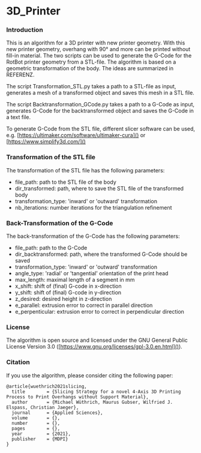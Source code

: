 # 3D_Printer

### Introduction
This is an algorithm for a 3D printer with new printer geometry. With this new printer geometry, overhang with 90° and more can be printed without fill-in material. The two scripts can be used to generate the G-Code for the RotBot printer geometry from a STL-file. The algorithm is based on a geometric transformation of the body. The ideas are summarized in REFERENZ. 

The script Transformation_STL.py takes a path to a STL-file as input, generates a mesh of a transformed object and saves this mesh in a STL file.

The script Backtransformation_GCode.py takes a path to a G-Code as input, generates G-Code for the backtransformed object and saves the G-Code in a text file.

To generate G-Code from the STL file, different slicer software can be used, e.g. [https://ultimaker.com/software/ultimaker-cura]() or [https://www.simplify3d.com/]()

### Transformation of the STL file
The transformation of the STL file has the following parameters:
* file_path: path to the STL file of the body
* dir_transformed: path, where to save the STL file of the transformed body 
* transformation_type: 'inward' or 'outward' transformation
* nb_iterations: number iterations for the triangulation refinement

### Back-Transformation of the G-Code
The back-transformation of the G-Code has the following parameters:
* file_path: path to the G-Code
* dir_backtransformed: path, where the transformed G-Code should be saved
* transformation_type: 'inward' or 'outward' transformation
* angle_type: 'radial' or 'tangential' orientation of the print head
* max_length: maximal length of a segment in mm
* x_shift: shift of (final) G-code in x-direction
* y_shift: shift of (final) G-code in y-direction
* z_desired: desired height in z-direction
* e_parallel: extrusion error to correct in parallel direction
* e_perpenticular: extrusion error to correct in perpendicular direction

### License
The algorithm is open source and licensed under the GNU General Public License Version 3.0 ([https://www.gnu.org/licenses/gpl-3.0.en.html]()).

### Citation
If you use the algorithm, please consider citing the following paper:
```
@article{wuethrich2021slicing,
  title        = {Slicing Strategy for a novel 4-Axis 3D Printing Process to Print Overhangs without Support Material},
  author       = {Michael Wüthrich, Maurus Gubser, Wilfried J. Elspass, Christian Jaeger},
  journal      = {Applied Sciences},
  volume       = {},
  number       = {},
  pages        = {},
  year         = {2021},
  publisher    = {MDPI}
}
```
